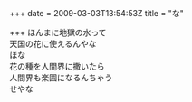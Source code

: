 +++
date = 2009-03-03T13:54:53Z
title = "な"

+++
ほんまに地獄の水って  
天国の花に使えるんやな  
ほな  
花の種を人間界に撒いたら  
人間界も楽園になるんちゃう  
せやな